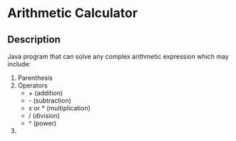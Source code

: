 # Arithmetic Calculator


## Description
Java program that can solve any complex arithmetic expression which may include:
1. Parenthesis
2. Operators
	* \+ (addition)
	* \- (subtraction)
	* x or * (multiplication)
	* / (division)
	* ^ (power)
2.
